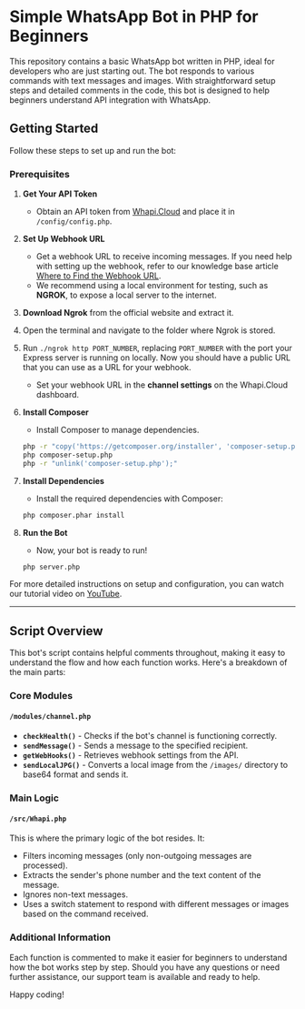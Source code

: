 # Simple WhatsApp Bot in PHP for Beginners

This repository contains a basic WhatsApp bot written in PHP, ideal for developers who are just starting out. The bot responds to various commands with text messages and images. With straightforward setup steps and detailed comments in the code, this bot is designed to help beginners understand API integration with WhatsApp.

## Getting Started

Follow these steps to set up and run the bot:

### Prerequisites

1. **Get Your API Token**
   - Obtain an API token from [Whapi.Cloud](https://whapi.cloud) and place it in `/config/config.php`.

2. **Set Up Webhook URL**
   - Get a webhook URL to receive incoming messages. If you need help with setting up the webhook, refer to our knowledge base article [Where to Find the Webhook URL](https://support.whapi.cloud/help-desk/receiving/webhooks/where-to-find-the-webhook-url).
   - We recommend using a local environment for testing, such as **NGROK**, to expose a local server to the internet.
1. **Download Ngrok** from the official website and extract it.
2. Open the terminal and navigate to the folder where Ngrok is stored.
3. Run `./ngrok http PORT_NUMBER`, replacing `PORT_NUMBER` with the port your Express server is running on locally.
Now you should have a public URL that you can use as a URL for your webhook.
   - Set your webhook URL in the **channel settings** on the Whapi.Cloud dashboard.

3. **Install Composer**
   - Install Composer to manage dependencies.
   ```bash
   php -r "copy('https://getcomposer.org/installer', 'composer-setup.php');"
   php composer-setup.php
   php -r "unlink('composer-setup.php');"
   ```
4. **Install Dependencies**
   - Install the required dependencies with Composer:
   ```bash
   php composer.phar install
   ```
4. **Run the Bot**
   - Now, your bot is ready to run!
   ```bash
   php server.php
   ```
   
For more detailed instructions on setup and configuration, you can watch our tutorial video on [YouTube](https://youtu.be/1SQ048ZDnE0).

***

## Script Overview

This bot's script contains helpful comments throughout, making it easy to understand the flow and how each function works. Here's a breakdown of the main parts:

### Core Modules

#### `/modules/channel.php`

- **`checkHealth()`** - Checks if the bot's channel is functioning correctly.
- **`sendMessage()`** - Sends a message to the specified recipient.
- **`getWebHooks()`** - Retrieves webhook settings from the API.
- **`sendLocalJPG()`** - Converts a local image from the `/images/` directory to base64 format and sends it.

### Main Logic

#### `/src/Whapi.php`

This is where the primary logic of the bot resides. It:
- Filters incoming messages (only non-outgoing messages are processed).
- Extracts the sender's phone number and the text content of the message.
- Ignores non-text messages.
- Uses a switch statement to respond with different messages or images based on the command received.

### Additional Information

Each function is commented to make it easier for beginners to understand how the bot works step by step. Should you have any questions or need further assistance, our support team is available and ready to help.

Happy coding!

